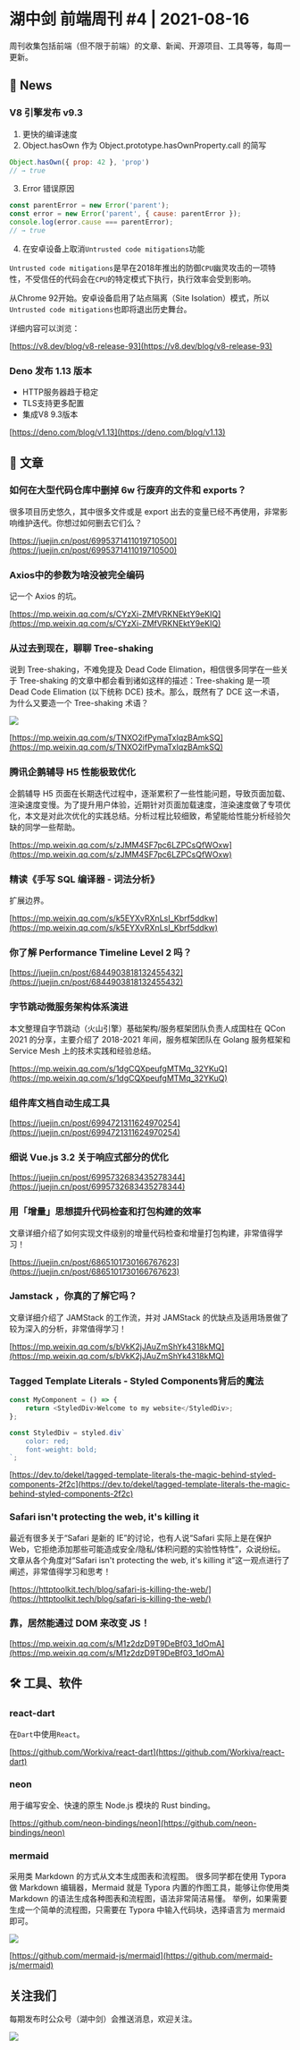 # 湖中剑 前端周刊 #4 | 2021-08-16

周刊收集包括前端（但不限于前端）的文章、新闻、开源项目、工具等等，每周一更新。

## 📰 News

### V8 引擎发布 v9.3

1. 更快的编译速度
2. Object.hasOwn 作为 Object.prototype.hasOwnProperty.call 的简写

```js
Object.hasOwn({ prop: 42 }, 'prop')
// → true
```

3. Error 错误原因

```js
const parentError = new Error('parent');
const error = new Error('parent', { cause: parentError });
console.log(error.cause === parentError);
// → true
```

4. 在安卓设备上取消`Untrusted code mitigations`功能

`Untrusted code mitigations`是早在2018年推出的防御`CPU`幽灵攻击的一项特性，不受信任的代码会在`CPU`的特定模式下执行，执行效率会受到影响。

从Chrome 92开始。安卓设备启用了站点隔离（Site Isolation）模式，所以`Untrusted code mitigations`也即将退出历史舞台。

详细内容可以浏览：

[https://v8.dev/blog/v8-release-93](https://v8.dev/blog/v8-release-93)

### Deno 发布 1.13 版本

- HTTP服务器趋于稳定
- TLS支持更多配置
- 集成V8 9.3版本

[https://deno.com/blog/v1.13](https://deno.com/blog/v1.13)

## 📖 文章

### 如何在大型代码仓库中删掉 6w 行废弃的文件和 exports？

很多项目历史悠久，其中很多文件或是 export 出去的变量已经不再使用，非常影响维护迭代。你想过如何删去它们么？

[https://juejin.cn/post/6995371411019710500](https://juejin.cn/post/6995371411019710500)

### Axios中的参数为啥没被完全编码

记一个 Axios 的坑。

[https://mp.weixin.qq.com/s/CYzXi-ZMfVRKNEktY9eKIQ](https://mp.weixin.qq.com/s/CYzXi-ZMfVRKNEktY9eKIQ)

### 从过去到现在，聊聊 Tree-shaking

说到 Tree-shaking，不难免提及 Dead Code Elimation，相信很多同学在一些关于 Tree-shaking 的文章中都会看到诸如这样的描述：Tree-shaking 是一项 Dead Code Elimation (以下统称 DCE) 技术。那么，既然有了 DCE 这一术语，为什么又要造一个 Tree-shaking 术语？

![](https://gitee.com/ineo6/assets/raw/master/20210815161005.png)

[https://mp.weixin.qq.com/s/TNXO2ifPymaTxIqzBAmkSQ](https://mp.weixin.qq.com/s/TNXO2ifPymaTxIqzBAmkSQ)

### 腾讯企鹅辅导 H5 性能极致优化

企鹅辅导 H5 页面在长期迭代过程中，逐渐累积了一些性能问题，导致页面加载、渲染速度变慢。为了提升用户体验，近期针对页面加载速度，渲染速度做了专项优化，本文是对此次优化的实践总结。分析过程比较细致，希望能给性能分析经验欠缺的同学一些帮助。

[https://mp.weixin.qq.com/s/zJMM4SF7pc6LZPCsQfWOxw](https://mp.weixin.qq.com/s/zJMM4SF7pc6LZPCsQfWOxw)

### 精读《手写 SQL 编译器 - 词法分析》

扩展边界。

[https://mp.weixin.qq.com/s/k5EYXvRXnLsI_Kbrf5ddkw](https://mp.weixin.qq.com/s/k5EYXvRXnLsI_Kbrf5ddkw)

### 你了解 Performance Timeline Level 2 吗？

[https://juejin.cn/post/6844903818132455432](https://juejin.cn/post/6844903818132455432)

### 字节跳动微服务架构体系演进

本文整理自字节跳动（火山引擎）基础架构/服务框架团队负责人成国柱在 QCon 2021 的分享，主要介绍了 2018-2021 年间，服务框架团队在 Golang 服务框架和 Service Mesh 上的技术实践和经验总结。

[https://mp.weixin.qq.com/s/1dgCQXpeufgMTMq_32YKuQ](https://mp.weixin.qq.com/s/1dgCQXpeufgMTMq_32YKuQ)

### 组件库文档自动生成工具

[https://juejin.cn/post/6994721311624970254](https://juejin.cn/post/6994721311624970254)

### 细说 Vue.js 3.2 关于响应式部分的优化

[https://juejin.cn/post/6995732683435278344](https://juejin.cn/post/6995732683435278344)

### 用「增量」思想提升代码检查和打包构建的效率

文章详细介绍了如何实现文件级别的增量代码检查和增量打包构建，非常值得学习！

[https://juejin.cn/post/6865101730166767623](https://juejin.cn/post/6865101730166767623)

### Jamstack ，你真的了解它吗？

文章详细介绍了 JAMStack 的工作流，并对 JAMStack 的优缺点及适用场景做了较为深入的分析，非常值得学习！

[https://mp.weixin.qq.com/s/bVkK2jJAuZmShYk4318kMQ](https://mp.weixin.qq.com/s/bVkK2jJAuZmShYk4318kMQ)

### Tagged Template Literals - Styled Components背后的魔法

```js
const MyComponent = () => {
    return <StyledDiv>Welcome to my website</StyledDiv>;
};

const StyledDiv = styled.div`
    color: red;
    font-weight: bold;
`;
```

[https://dev.to/dekel/tagged-template-literals-the-magic-behind-styled-components-2f2c](https://dev.to/dekel/tagged-template-literals-the-magic-behind-styled-components-2f2c)

### Safari isn't protecting the web, it's killing it

最近有很多关于“Safari 是新的 IE”的讨论，也有人说“Safari 实际上是在保护 Web，它拒绝添加那些可能造成安全/隐私/体积问题的实验性特性”，众说纷纭。
文章从各个角度对“Safari isn't protecting the web, it's killing it”这一观点进行了阐述，非常值得学习和思考！

[https://httptoolkit.tech/blog/safari-is-killing-the-web/](https://httptoolkit.tech/blog/safari-is-killing-the-web/)

### 靠，居然能通过 DOM 来改变 JS！

[https://mp.weixin.qq.com/s/M1z2dzD9T9DeBf03_1dOmA](https://mp.weixin.qq.com/s/M1z2dzD9T9DeBf03_1dOmA)

## 🛠 工具、软件

### react-dart

在`Dart`中使用`React`。

[https://github.com/Workiva/react-dart](https://github.com/Workiva/react-dart)

### neon

用于编写安全、快速的原生 Node.js 模块的 Rust binding。

[https://github.com/neon-bindings/neon](https://github.com/neon-bindings/neon)

### mermaid

采用类 Markdown 的方式从文本生成图表和流程图。
很多同学都在使用 Typora 做 Markdown 编辑器，Mermaid 就是 Typora 内置的作图工具，能够让你使用类 Markdown 的语法生成各种图表和流程图，语法非常简洁易懂。
举例，如果需要生成一个简单的流程图，只需要在 Typora 中输入代码块，选择语言为 mermaid 即可。

![](https://gitee.com/ineo6/assets/raw/master/20210815160837.png)

[https://github.com/mermaid-js/mermaid](https://github.com/mermaid-js/mermaid)

## 关注我们

每期发布时公众号（湖中剑）会推送消息，欢迎关注。

![](https://cdn.jsdelivr.net/gh/ineo6/weekly/assets/qrcode_for_wechat.jpg)
